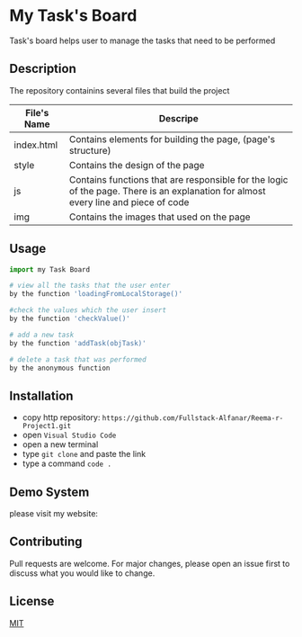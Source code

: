 # My Task's Board  
Task's board helps user to manage the tasks that need to be performed 

## Description  

The repository containins several files that build the project 

| File's Name | Descripe |
| ----------- | -------- |
| index.html | Contains elements for building the page, (page's structure) |
| style | Contains the design of the page |
| js | Contains functions that are responsible for the logic of the page. There is an explanation for almost every line and piece of code |
| img | Contains the images that used on the page |



## Usage 

```python
import my Task Board 

# view all the tasks that the user enter 
by the function 'loadingFromLocalStorage()' 

#check the values which the user insert 
by the function 'checkValue()' 

# add a new task 
by the function 'addTask(objTask)'

# delete a task that was performed
by the anonymous function  
```


## Installation 
- copy http repository:  ```https://github.com/Fullstack-Alfanar/Reema-r-Project1.git```
- open `Visual Studio Code` 
- open a new terminal
- type `git clone` and paste the link 
- type a command `code .`

## Demo System 
please visit my website:  

## Contributing
Pull requests are welcome. For major changes, please open an issue first to discuss what you would like to change.




## License
[MIT](https://choosealicense.com/licenses/mit/)
